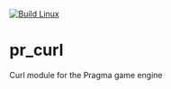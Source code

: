 [![Build Linux](https://github.com/Silverlan/pr_curl/actions/workflows/pragma-linux-ci.yml/badge.svg)](https://github.com/Silverlan/pr_curl/actions/workflows/pragma-linux-ci.yml)

# pr_curl
Curl module for the Pragma game engine
